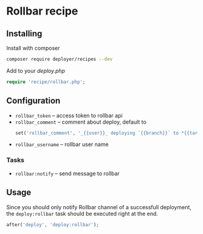 # Rollbar recipe

## Installing

Install with composer

```bash
composer require deployer/recipes --dev
```

Add to your _deploy.php_

```php
require 'recipe/rollbar.php';
```

## Configuration

- `rollbar_token` – access token to rollbar api
- `rollbar_comment` – comment about deploy, default to 
  ```php
  set('rollbar_comment', '_{{user}}_ deploying `{{branch}}` to *{{target}}*');
  ```
- `rollbar_username` – rollbar user name  

### Tasks

- `rollbar:notify` – send message to rollbar

## Usage

Since you should only notify Rollbar channel of a successfull deployment, the `deploy:rollbar` task should be executed right at the end.

```php
after('deploy', 'deploy:rollbar');
```
